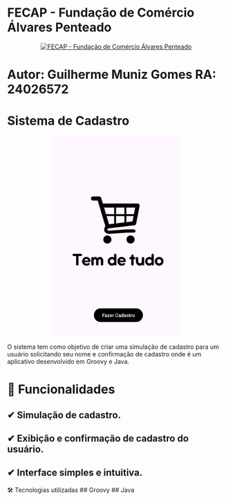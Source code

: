 # FECAP - Fundação de Comércio Álvares Penteado


<p align="center">
<a href= "https://www.fecap.br/"><img src="https://encrypted-tbn0.gstatic.com/images?q=tbn:ANd9GcRhZPrRa89Kma0ZZogxm0pi-tCn_TLKeHGVxywp-LXAFGR3B1DPouAJYHgKZGV0XTEf4AE&usqp=CAU" alt="FECAP - Fundação de Comércio Álvares Penteado" border="0"></a>
</p>

# Autor: Guilherme Muniz Gomes RA: 24026572
# Sistema de Cadastro
<p align="center">
<img src="https://github.com/DevGuiMuniz/ProjetoSistemaCadastro/blob/main/img/tela-Cadastro.jpg "  border="0"></a>
</p>


O sistema tem como objetivo de criar uma simulação de cadastro para um usuário solicitando seu nome e confirmação de cadastro onde é um aplicativo desenvolvido em Groovy e Java.

# 🚀 Funcionalidades
## ✔ Simulação de cadastro.
## ✔ Exibição e confirmação de cadastro do usuário.
## ✔ Interface simples e intuitiva.

🛠 Tecnologias utilizadas
## Groovy
## Java
